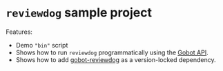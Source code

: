 # `reviewdog` sample project

Features:

- Demo `"bin"` script
- Shows how to run `reviewdog` programmatically using the [Gobot API](https://github.com/benallfree/gobot/tree/v1.0.0-alpha.33/docs/readme.md).
- Shows how to add [gobot-reviewdog](https://www.npmjs.com/package/gobot-reviewdog) as a version-locked dependency.
